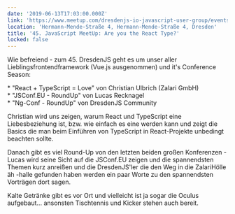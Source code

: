 ```yaml
---
date: '2019-06-13T17:03:00.000Z'
link: 'https://www.meetup.com/dresdenjs-io-javascript-user-group/events/wwdfrqyzjbrb/'
location: 'Hermann-Mende-Straße 4, Hermann-Mende-Straße 4, Dresden'
title: '45. JavaScript MeetUp: Are you the React Type?'
locked: false
---
```

Wie befreiend - zum 45\. DresdenJS geht es um unser aller Lieblingsfrontendframework (Vue.js ausgenommen) und it's Conference Season:

\* "React + TypeScript = Love" von Christian Ulbrich (Zalari GmbH)  
\* "JSConf.EU - RoundUp" von Lucas Recknagel  
\* "Ng-Conf - RoundUp" von DresdenJS Community

Christian wird uns zeigen, warum React und TypeScript eine Liebesbeziehung ist, bzw. wie einfach es eine werden kann und zeigt die Basics die man beim Einführen von TypeScript in React-Projekte unbedingt beachten sollte.

Danach gibt es viel Round-Up von den letzten beiden großen Konferenzen - Lucas wird seine Sicht auf die JSConf.EU zeigen und die spannendsten Themen kurz anreißen und die DresdenJS'ler die den Weg in die ZalariHölle äh -halle gefunden haben werden ein paar Worte zu den spannendsten Vorträgen dort sagen.

Kalte Getränke gibt es vor Ort und vielleicht ist ja sogar die Oculus aufgebaut... ansonsten Tischtennis und Kicker stehen auch bereit.
